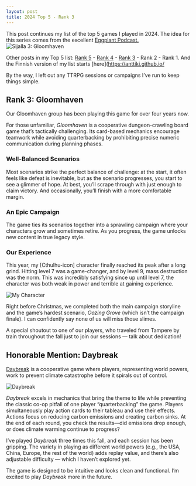 ```yaml
---
layout: post
title: 2024 Top 5 - Rank 3
---
```

This post continues my list of the top 5 games I played in 2024. The idea for this series comes from the excellent [Eggplant Podcast.](https://eggplant.show/)  
![Sijalla 3: Gloomhaven](https://anttiki.github.io/images/gloomhaven1.jpg "Sijalla 3: Gloomhaven")

Other posts in my Top 5 list: [Rank 5](https://anttiki.github.io/Top-5-2024-Rank-5/) - [Rank 4](https://anttiki.github.io/Top-5-2024-Rank-4/) - [Rank 3](https://anttiki.github.io/Top-5-2024-Rank-3/) - Rank 2 - Rank 1. And the Finnish version of my list starts [here](https://anttiki.github.io/

By the way, I left out any TTRPG sessions or campaigns I’ve run to keep things simple.

## Rank 3: Gloomhaven

Our Gloomhaven group has been playing this game for over four years now.  

For those unfamiliar, *Gloomhaven* is a cooperative dungeon-crawling board game that’s tactically challenging. Its card-based mechanics encourage teamwork while avoiding quarterbacking by prohibiting precise numeric communication during planning phases.

### Well-Balanced Scenarios

Most scenarios strike the perfect balance of challenge: at the start, it often feels like defeat is inevitable, but as the scenario progresses, you start to see a glimmer of hope. At best, you’ll scrape through with just enough to claim victory. And occasionally, you’ll finish with a more comfortable margin.

### An Epic Campaign

The game ties its scenarios together into a sprawling campaign where your characters grow and sometimes retire. As you progress, the game unlocks new content in true legacy style.

### Our Experience

This year, my [Cthulhu-icon] character finally reached its peak after a long grind. Hitting level 7 was a game-changer, and by level 9, mass destruction was the norm. This was incredibly satisfying since up until level 7, the character was both weak in power and terrible at gaining experience.  

![My Character](https://anttiki.github.io/images/gloomhaven-cthulhu.jpg "My Character: [Cthulhu], named Anthrx")

Right before Christmas, we completed both the main campaign storyline and the game’s hardest scenario, *Oozing Grove* (which isn’t the campaign finale). I can confidently say none of us will miss those slimes.

A special shoutout to one of our players, who traveled from Tampere by train throughout the fall just to join our sessions — talk about dedication!

## Honorable Mention: Daybreak

[Daybreak](https://boardgamegeek.com/boardgame/334986/daybreak) is a cooperative game where players, representing world powers, work to prevent climate catastrophe before it spirals out of control.  

![Daybreak](https://anttiki.github.io/images/daybreak.jpg "Daybreak")

*Daybreak* excels in mechanics that bring the theme to life while preventing the classic co-op pitfall of one player “quarterbacking” the game. Players simultaneously play action cards to their tableau and use their effects. Actions focus on reducing carbon emissions and creating carbon sinks. At the end of each round, you check the results—did emissions drop enough, or does climate warming continue to progress?

I’ve played *Daybreak* three times this fall, and each session has been gripping. The variety in playing as different world powers (e.g., the USA, China, Europe, the rest of the world) adds replay value, and there’s also adjustable difficulty — which I haven’t explored yet.  

The game is designed to be intuitive and looks clean and functional. I’m excited to play *Daybreak* more in the future.